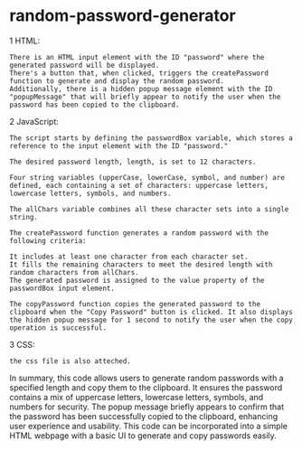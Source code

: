 # random-password-generator

1 HTML:

    There is an HTML input element with the ID "password" where the generated password will be displayed.
    There's a button that, when clicked, triggers the createPassword function to generate and display the random password.
    Additionally, there is a hidden popup message element with the ID "popupMessage" that will briefly appear to notify the user when the password has been copied to the clipboard.

2 JavaScript:

    The script starts by defining the passwordBox variable, which stores a reference to the input element with the ID "password."

    The desired password length, length, is set to 12 characters.

    Four string variables (upperCase, lowerCase, symbol, and number) are defined, each containing a set of characters: uppercase letters, lowercase letters, symbols, and numbers.

    The allChars variable combines all these character sets into a single string.

    The createPassword function generates a random password with the following criteria:

    It includes at least one character from each character set.
    It fills the remaining characters to meet the desired length with random characters from allChars.
    The generated password is assigned to the value property of the passwordBox input element.

    The copyPassword function copies the generated password to the clipboard when the "Copy Password" button is clicked. It also displays the hidden popup message for 1 second to notify the user when the copy operation is successful.

3 CSS:

    the css file is also atteched.


In summary, this code allows users to generate random passwords with a specified length and copy them to the clipboard. It ensures the password contains a mix of uppercase letters, lowercase letters, symbols, and numbers for security. The popup message briefly appears to confirm that the password has been successfully copied to the clipboard, enhancing user experience and usability. This code can be incorporated into a simple HTML webpage with a basic UI to generate and copy passwords easily.